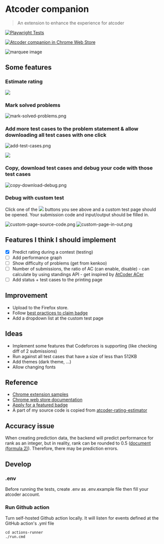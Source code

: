 # Atcoder companion
> An extension to enhance the experience for atcoder

[![Playwright Tests](https://github.com/conlacda/useful-atcoder/actions/workflows/playwright.yml/badge.svg)](https://github.com/conlacda/useful-atcoder/actions/workflows/playwright.yml) 

[![Atcoder companion in Chrome Web Store](https://storage.googleapis.com/web-dev-uploads/image/WlD8wC6g8khYWPJUsQceQkhXSlv1/tbyBjqi7Zu733AAKA5n4.png 'Available in the Chrome Web Store')](https://chromewebstore.google.com/detail/atcoder-companion/bflhekmjlbpdlibcmojpikplaldgceec)

![marquee image](images/Atcoder%20Companion_1400x560.png)

## Some features

### Estimate rating
![](images/estimate-rating.png)

### Mark solved problems
![mark-solved-problems.png](images/mark-solved-problems.png)

### Add more test cases to the problem statement & allow downloading all test cases with one click
![add-test-cases.png](images/add-test-cases.png)

![](images/download-testcases.png)

### Copy, download test cases and debug your code with those test cases
![copy-download-debug.png](images/copy-download-debug.png)

### Debug with custom test
Click one of the ![](images/bug.svg) buttons you see above and a custom test page should be opened. Your submission code and input/output should be filled in.

![custom-page-source-code.png](images/custom-page-source-code.png)
![custom-page-in-out.png](images/custom-page-in-out.png)

## Features I think I should implement
* [x] Predict rating during a contest (testing)
* [ ] Add performance graph
* [ ] Show difficulty of problems (get from kenkoo)
* [ ] Number of submissions, the ratio of AC (can enable, disable) - can calculate by using standings API - get inspired by [AtCoder ACer](https://chromewebstore.google.com/detail/atcoder-acer/pmdfjdiiiacncpgmjmeicdoidkaadjde)
* [ ] Add status + test cases to the printing page

## Improvement
* Upload to the Firefox store.
* Follow [best practices to claim badge](https://support.google.com/chrome_webstore/answer/1050673?hl=en&visit_id=638494791511429235-3837272215&p=cws_badges&rd=1#cws_badges&zippy=%2Cunderstand-chrome-web-store-badges)
* Add a dropdown list at the custom test page

## Ideas
* Implement some features that Codeforces is supporting (like checking diff of 2 submissions)
* Run against all test cases that have a size of less than 512KB
* Add themes (dark theme, ...)
* Allow changing fonts

## Reference
* [Chrome extension samples](https://github.com/GoogleChrome/chrome-extensions-samples/tree/main/api-samples/alarms)
* [Chrome web store documentation](https://developer.chrome.com/docs/webstore/)
* [Apply for a featured badge](https://support.google.com/chrome_webstore/contact/one_stop_support?hl=en)
* A part of my source code is copied from [atcoder-rating-estimator](https://github.com/koba-e964/atcoder-rating-estimator)

## Accuracy issue
When creating prediction data, the backend will predict performance for rank as an integer, but in reality, rank can be rounded to 0.5 ([document (formula 2)](https://www.dropbox.com/scl/fo/kwegqfivzi6poaxrzjv5c/AHjoZ-NKH5T-1h5xG__eUbc?dl=0&e=1&preview=rating.pdf&rlkey=mdcoluspeabxfouitvoqdb8cd)). Therefore, there may be prediction errors.

## Develop
### .env
Before running the tests, create .env as .env.example file then fill your atcoder account.

### Run Github action
Turn self-hosted Github action locally. It will listen for events defined at the GitHub action's .yml file
```shell
cd actions-runner
./run.cmd
```
